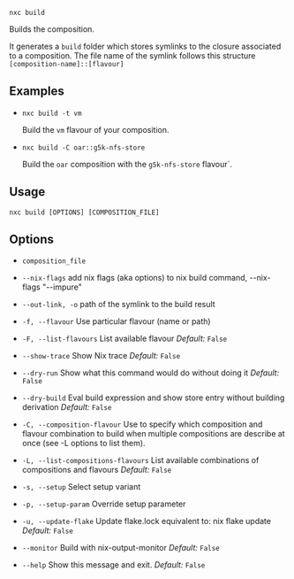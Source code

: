 
`nxc build`

Builds the composition.

It generates a `build` folder which stores symlinks to the closure associated to a composition. The file name of the symlink follows this structure  `[composition-name]::[flavour]`

## Examples

- `nxc build -t vm`

    Build the `vm` flavour of your composition.

- `nxc build -C oar::g5k-nfs-store`

    Build the `oar` composition with the `g5k-nfs-store` flavour`.


## Usage

`nxc build [OPTIONS] [COMPOSITION_FILE]`

## Options

- `composition_file`


- `--nix-flags`
    add nix flags (aka options) to nix build command, --nix-flags "--impure"

- `--out-link, -o`
    path of the symlink to the build result

- `-f, --flavour`
    Use particular flavour (name or path)

- `-F, --list-flavours`
    List available flavour
    *Default:* `False`

- `--show-trace`
    Show Nix trace
    *Default:* `False`

- `--dry-run`
    Show what this command would do without doing it
    *Default:* `False`

- `--dry-build`
    Eval build expression and show store entry without building derivation
    *Default:* `False`

- `-C, --composition-flavour`
    Use to specify which composition and flavour combination to build when multiple compositions are describe at once (see -L options to list them).

- `-L, --list-compositions-flavours`
    List available combinations of compositions and flavours
    *Default:* `False`

- `-s, --setup`
    Select setup variant

- `-p, --setup-param`
    Override setup parameter

- `-u, --update-flake`
    Update flake.lock equivalent to: nix flake update
    *Default:* `False`

- `--monitor`
    Build with nix-output-monitor
    *Default:* `False`

- `--help`
    Show this message and exit.
    *Default:* `False`

